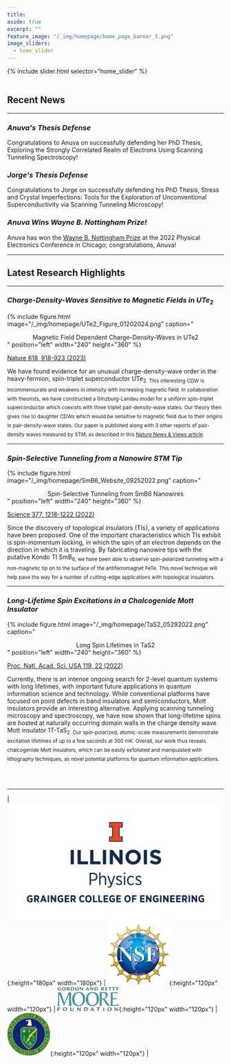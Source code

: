 ```yaml
---
title:
aside: true
excerpt: ""
feature_image: "/_img/homepage/home_page_banner_5.png"   
image_sliders:
  - home_slider
---
```

{% include slider.html selector="home_slider" %}  
<br>  

## Recent News
---
### *Anuva's Thesis Defense*

Congratulations to Anuva on successfully defending her PhD Thesis, Exploring the Strongly Correlated Realm of Electrons Using Scanning Tunneling Spectroscopy!

### *Jorge's Thesis Defense*

Congratulations to Jorge on successfully defending his PhD Thesis, Stress and Crystal Imperfections: Tools for the Exploration of Unconventional Superconductivity via Scanning Tunneling Microscopy!

### *Anuva Wins Wayne B. Nottingham Prize!*

Anuva has won the [Wayne B. Nottingham Prize](https://en.m.wikipedia.org/wiki/Wayne_B._Nottingham_Prize) at the 2022 Physical Electronics Conference in Chicago; congratulations, Anuva!

---
## Latest Research Highlights
---

### *Charge-Density-Waves Sensitive to Magnetic Fields in UTe<sub>2</sub>*

{% include figure.html image="/_img/homepage/UTe2_Figure_01202024.png" caption="<center>Magnetic Field Dependent Charge-Density-Waves in UTe2</center>" position="left" width="240" height="360" %}  

[Nature 618, 918-923 (2023)](https://www.nature.com/articles/s41586-023-06005-8) <br>

We have found evidence for an unusual charge-density-wave order in the heavy-fermion, spin-triplet superconductor UTe<sub>2. This interesting CDW is incommensurate and weakens in intensity with increasing magnetic field. In collaboration with theorists, we have constructed a Ginzburg-Landau model for a uniform spin-triplet superconductor which coexists with three triplet pair-density-wave states. Our theory then gives rise to daughter CDWs which would be sensitive to magnetic field due to their origins in pair-density-wave states. Our paper is published along with 3 other reports of pair-density waves measured by STM, as described in this [Nature News & Views article](https://www.nature.com/articles/d41586-023-01996-w).

---

### *Spin-Selective Tunneling from a Nanowire STM Tip*

{% include figure.html image="/_img/homepage/SmB6_Website_09252022.png" caption="<center>Spin-Selective Tunneling from SmB6 Nanowires</center>" position="left" width="240" height="360" %}  

[Science 377, 1218-1222 (2022)](https://www.science.org/doi/10.1126/science.abj8765) <br>

Since the discovery of topological insulators (TIs), a variety of applications have been proposed. One of the important characteristics which TIs exhibit is spin-momentum locking, in which the spin of an electron depends on the direction in which it is traveling.  By fabricating nanowire tips with the putative Kondo TI SmB<sub>6, we have been able to observe spin-polarized tunneling with a non-magnetic tip on to the surface of the antiferromagnet FeTe. This novel technique will help pave the way for a number of cutting-edge applications with topological insulators.

---

### *Long-Lifetime Spin Excitations in a Chalcogenide Mott Insulator*

{% include figure.html image="/_img/homepage/TaS2_05292022.png" caption="<center>Long Spin Lifetimes in TaS2</center>" position="left" width="240" height="360" %}  

[Proc. Natl. Acad. Sci. USA  119, 22 (2022)](https://www.pnas.org/doi/10.1073/pnas.2121740119) <br>

Currently, there is an intense ongoing search for 2-level quantum systems with long lifetimes, with important future applications in quantum information science and technology. While conventional platforms have focused on point defects in band insulators and semiconductors, Mott insulators provide an interesting alternative. Applying scanning tunneling microscopy and spectroscopy, we have now shown that long-lifetime spins are hosted at naturally occurring domain walls in the charge density wave Mott insulator 1T-TaS<sub>2. Our spin-polarized, atomic-scale measurements demonstrate excitation lifetimes of up to a few seconds at 300 mK. Overall, our work thus reveals chalcogenide Mott insulators, which can be easily exfoliated and manipulated with lithography techniques, as novel potential platforms for quantum information applications.

<br>
<br>

---

| ![image](/_img/uofi_physics.png){:height="180px" width="180px"} | ![image](/_img/nsf_logo.png){:height="120px" width="120px"} | ![image](/_img/moore_logo.png){:height="120px" width="120px"} | ![image](/_img/doe_logo.png){:height="120px" width="120px"} |  
